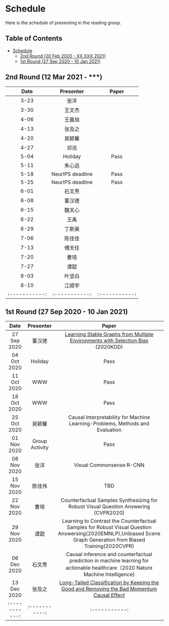 # Schedule
Here is the schedule of presenting in the reading group.

## Table of Contents
- [Schedule](#schedule)
	- [2nd Round (20 Feb 2020 - XX XXX 2021)](#2nd-round-12-Mar-2021---***)
  - [1st Round (27 Sep 2020 - 10 Jan 2021)](#1st-round-27-sep-2020---10-jan-2021)


## 2nd Round (12 Mar 2021 - ***)
| Date | Presenter | Paper |
| :-----------: | :-----------: | :-----------: |
| 3-23 | 张洋 |  |
| 3-30 | 王文杰 |  |
| 4-06 | 王晨旭 |  |
| 4-13 | 张及之 |  |
| 4-20 | 吴颖馨 | |
| 4-27 | 邓讯 |  |
| 5-04 | Holiday | Pass |
| 5-11 | 朱心远 |  |
| 5-18 | NeurIPS deadline | Pass |
| 5-25 | NeurIPS deadline | Pass |
| 6-01 | 石文焘 |  |
| 6-08 | 董汉德 |  |
| 6-15 | 魏天心 |  |
| 6-22 | 王禹 |  |
| 6-29 | 丁斯昊 |  |
| 7-06 | 陈佳佳 |  |
| 7-13 | 傅天任 |  |
| 7-20 | 曹培 |  |
| 7-27 | 谭懿 |  |
| 8-03 | 叶坚白 |  |
| 8-10 | 江顺宇 |  |
| :-----------: | :-----------: | :-----------: |



## 1st Round (27 Sep 2020 - 10 Jan 2021)
| Date | Presenter | Paper |
| :-----------: | :-----------: | :-----------: |
| 27 Sep 2020 | 董汉德 | [Learning Stable Graphs from Multiple Environments with Selection Bias](https://dl.acm.org/doi/abs/10.1145/3394486.3403270) (2020KDD) |
| 04 Oct 2020 | Holiday | Pass |
| 11 Oct 2020 | WWW | Pass |
| 18 Oct 2020 | WWW | Pass |
| 25 Oct 2020 | 吴颖馨 | Causal Interpretability for Machine Learning-Problems, Methods and Evaluation|
| 01 Nov 2020 | Group Activity | Pass |
| 08 Nov 2020 | 张洋 | Visual Commonsense R-CNN |
| 15 Nov 2020 | 陈佳伟| TBD |
| 22 Nov 2020 | 曹培 | Counterfactual Samples Synthesizing for Robust Visual Question Answering (CVPR2020)|
| 29 Nov 2020 | 谭懿 | Learning to Contrast the Counterfactual Samples for Robust Visual Question Answersing(2020EMNLP),Unbiased Scene Graph Generation from Biased Training(2020CVPR) |
| 06 Dec 2020 | 石文焘 | Causal inference and counterfactual prediction in machine learning for actionable healthcare（2020 Nature Machine Intelligence) |
| 13 Dec 2020 | 张及之 | [Long-Tailed Classification by Keeping the Good and Removing the Bad Momentum Causal Effect](https://arxiv.org/abs/2009.12991v2) |
| :-----------: | :-----------: | :-----------: |
